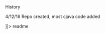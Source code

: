 <snippet>
  <content><![CDATA[
# ${1:Code Examples}
These are examples of data structures, functions, personal projects, and code based off of projects from school.
## Installation
Most can be run using the native java libraries, any that are not included are in files and have the required jars inside
## Usage
This code is not to be used for any academic or commerical use. This code is only for storage and representation of code worked on and written by by the author of this repo - indahouse865 aka David Estrich

## History
4/12/16 Repo created, most cjava code added


]]></content>
  <tabTrigger>readme</tabTrigger>
</snippet>
